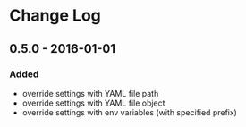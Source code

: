 # Change Log

## 0.5.0 - 2016-01-01

### Added

- override settings with YAML file path
- override settings with YAML file object
- override settings with env variables (with specified prefix)
